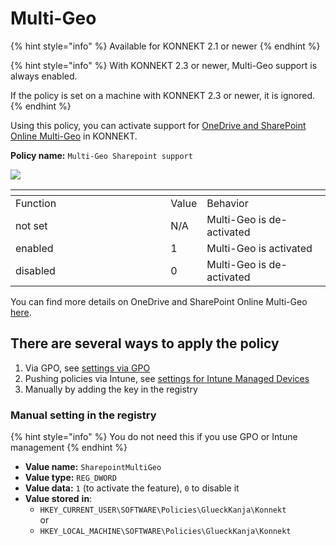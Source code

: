 # Multi-Geo

{% hint style="info" %}
Available for KONNEKT 2.1 or newer
{% endhint %}

{% hint style="info" %}
With KONNEKT 2.3 or newer, Multi-Geo support is always enabled.

If the policy is set on a machine with KONNEKT 2.3 or newer, it is ignored.
{% endhint %}

Using this policy, you can activate support for [OneDrive and SharePoint Online Multi-Geo](https://learn.microsoft.com/en-us/microsoft-365/enterprise/multi-geo-capabilities-in-onedrive-and-sharepoint-online-in-microsoft-365?view=o365-worldwide) in KONNEKT.

**Policy name:** `Multi-Geo Sharepoint support`

![](<../../../.gitbook/assets/2022-05-18 16\_42\_33MultiGeo.png>)

<table><thead><tr><th width="232.33333333333331"></th><th></th><th></th></tr></thead><tbody><tr><td>Function</td><td>Value</td><td>Behavior</td></tr><tr><td>not set</td><td>N/A</td><td>Multi-Geo is de-activated</td></tr><tr><td>enabled</td><td>1</td><td>Multi-Geo is  activated</td></tr><tr><td>disabled</td><td>0</td><td>Multi-Geo is  de-activated</td></tr></tbody></table>

You can find more details on OneDrive and SharePoint Online Multi-Geo [here](https://docs.microsoft.com/en-us/microsoft-365/enterprise/multi-geo-capabilities-in-onedrive-and-sharepoint-online-in-microsoft-365?view=o365-worldwide).

## **There are several ways to apply the policy**

1. Via GPO, see [settings via GPO](../management-options/settings-via-gpo.md)
2. Pushing policies via Intune, see [settings for Intune Managed Devices](../management-options/setting-for-intune-managed-devices-1/)
3. Manually by adding the key in the registry

### Manual setting in the registry

{% hint style="info" %}
You do not need this if you use GPO or Intune management
{% endhint %}

* **Value name:** `SharepointMultiGeo`
* **Value type:** `REG_DWORD`
* **Value data:** `1` (to activate the feature), `0` to disable it
* **Value stored** **in**:
  * `HKEY_CURRENT_USER\SOFTWARE\Policies\GlueckKanja\Konnekt`\
    or
  * `HKEY_LOCAL_MACHINE\SOFTWARE\Policies\GlueckKanja\Konnekt`
